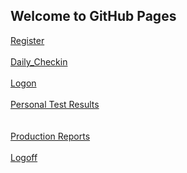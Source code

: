 ## Welcome to GitHub Pages

[Register](Register.html)<br>
<br>
[Daily_Checkin](Daily_Checkin.html)<br>
<br>
[Logon](Logon.html)<br>
<br>[Personal Test Results](Personaltestresults.html)
<br><br>
<br>[Production Reports](ProductionReports.html)<br><br>
[Logoff](Logoff.html)


